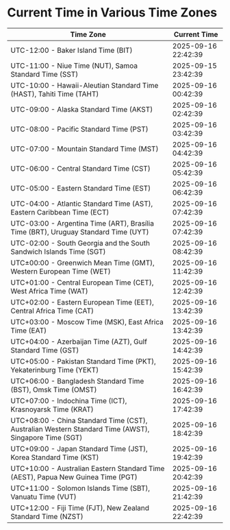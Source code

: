 # Current Time in Various Time Zones

| Time Zone | Current Time |
|-----------|--------------|
| UTC-12:00 - Baker Island Time (BIT) | 2025-09-16 22:42:39 |
| UTC-11:00 - Niue Time (NUT), Samoa Standard Time (SST) | 2025-09-15 23:42:39 |
| UTC-10:00 - Hawaii-Aleutian Standard Time (HAST), Tahiti Time (TAHT) | 2025-09-16 00:42:39 |
| UTC-09:00 - Alaska Standard Time (AKST) | 2025-09-16 02:42:39 |
| UTC-08:00 - Pacific Standard Time (PST) | 2025-09-16 03:42:39 |
| UTC-07:00 - Mountain Standard Time (MST) | 2025-09-16 04:42:39 |
| UTC-06:00 - Central Standard Time (CST) | 2025-09-16 05:42:39 |
| UTC-05:00 - Eastern Standard Time (EST) | 2025-09-16 06:42:39 |
| UTC-04:00 - Atlantic Standard Time (AST), Eastern Caribbean Time (ECT) | 2025-09-16 07:42:39 |
| UTC-03:00 - Argentina Time (ART), Brasília Time (BRT), Uruguay Standard Time (UYT) | 2025-09-16 07:42:39 |
| UTC-02:00 - South Georgia and the South Sandwich Islands Time (SGT) | 2025-09-16 08:42:39 |
| UTC±00:00 - Greenwich Mean Time (GMT), Western European Time (WET) | 2025-09-16 11:42:39 |
| UTC+01:00 - Central European Time (CET), West Africa Time (WAT) | 2025-09-16 12:42:39 |
| UTC+02:00 - Eastern European Time (EET), Central Africa Time (CAT) | 2025-09-16 13:42:39 |
| UTC+03:00 - Moscow Time (MSK), East Africa Time (EAT) | 2025-09-16 13:42:39 |
| UTC+04:00 - Azerbaijan Time (AZT), Gulf Standard Time (GST) | 2025-09-16 14:42:39 |
| UTC+05:00 - Pakistan Standard Time (PKT), Yekaterinburg Time (YEKT) | 2025-09-16 15:42:39 |
| UTC+06:00 - Bangladesh Standard Time (BST), Omsk Time (OMST) | 2025-09-16 16:42:39 |
| UTC+07:00 - Indochina Time (ICT), Krasnoyarsk Time (KRAT) | 2025-09-16 17:42:39 |
| UTC+08:00 - China Standard Time (CST), Australian Western Standard Time (AWST), Singapore Time (SGT) | 2025-09-16 18:42:39 |
| UTC+09:00 - Japan Standard Time (JST), Korea Standard Time (KST) | 2025-09-16 19:42:39 |
| UTC+10:00 - Australian Eastern Standard Time (AEST), Papua New Guinea Time (PGT) | 2025-09-16 20:42:39 |
| UTC+11:00 - Solomon Islands Time (SBT), Vanuatu Time (VUT) | 2025-09-16 21:42:39 |
| UTC+12:00 - Fiji Time (FJT), New Zealand Standard Time (NZST) | 2025-09-16 22:42:39 |

